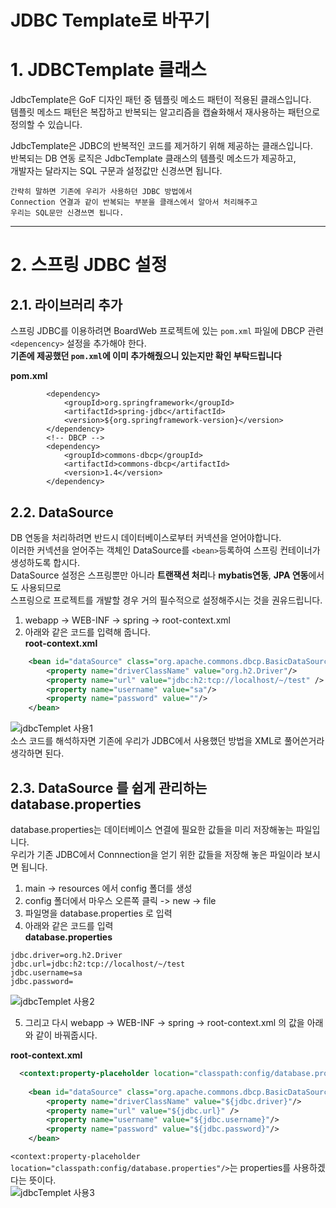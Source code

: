 
JDBC Template로 바꾸기
=======================
# 1. JDBCTemplate 클래스
JdbcTemplate은 GoF 디자인 패턴 중 템플릿 메소드 패턴이 적용된 클래스입니다.         
템플릿 메소드 패턴은 복잡하고 반복되는 알고리즘을 캡슐화해서 재사용하는 패턴으로 정의할 수 있습니다.       
    
JdbcTemplate은 JDBC의 반복적인 코드를 제거하기 위해 제공하는 클래스입니다.  
반복되는 DB 연동 로직은 JdbcTemplate 클래스의 템플릿 메소드가 제공하고,  
개발자는 달라지는 SQL 구문과 설정값만 신경쓰면 됩니다.  
    
```
간략히 말하면 기존에 우리가 사용하던 JDBC 방법에서 
Connection 연결과 같이 반복되는 부분을 클래스에서 알아서 처리해주고 
우리는 SQL문만 신경쓰면 됩니다.
```
***
# 2. 스프링 JDBC 설정
## 2.1. 라이브러리 추가    
스프링 JDBC를 이용하려면 BoardWeb 프로젝트에 있는 ```pom.xml``` 파일에 DBCP 관련 ```<depencency>``` 설정을 추가해야 한다.  
**기존에 제공했던 ```pom.xml```에 이미 추가해줬으니 있는지만 확인 부탁드립니다**   
     
**pom.xml**
```		<!-- jdbc -->
		<dependency>
			<groupId>org.springframework</groupId>
			<artifactId>spring-jdbc</artifactId>
			<version>${org.springframework-version}</version>
		</dependency>
		<!-- DBCP -->
		<dependency>
			<groupId>commons-dbcp</groupId>
			<artifactId>commons-dbcp</artifactId>
			<version>1.4</version>
		</dependency>		
```  
## 2.2. DataSource       
DB 연동을 처리하려면 반드시 데이터베이스로부터 커넥션을 얻어야합니다.            
이러한 커넥션을 얻어주는 객체인 DataSource를 ```<bean>```등록하여 스프링 컨테이너가 생성하도록 합시다.           
DataSource 설정은 스프링뿐만 아니라 **트랜잭션 처리**나 **mybatis연동**, **JPA 연동**에서도 사용되므로      
스프링으로 프로젝트를 개발할 경우 거의 필수적으로 설정해주시는 것을 권유드립니다.         
    
1. webapp -> WEB-INF -> spring -> root-context.xml
2. 아래와 같은 코드를 입력해 줍니다.  
**root-context.xml**
```xml
	<bean id="dataSource" class="org.apache.commons.dbcp.BasicDataSource" destroy-method="close">
		<property name="driverClassName" value="org.h2.Driver"/>
		<property name="url" value="jdbc:h2:tcp://localhost/~/test" />
		<property name="username" value="sa"/>
		<property name="password" value=""/>
	</bean>
```
![jdbcTemplet 사용1](https://user-images.githubusercontent.com/50267433/84333511-ed3a8400-abca-11ea-82a4-d0505def131c.PNG)    
소스 코드를 해석하자면 기존에 우리가 JDBC에서 사용했던 방법을 XML로 풀어쓴거라 생각하면 된다.           
    
## 2.3. DataSource 를 쉽게 관리하는 database.properties 
database.properties는 데이터베이스 연결에 필요한 값들을 미리 저장해놓는 파일입니다.      
우리가 기존 JDBC에서 Connnection을 얻기 위한 값들을 저장해 놓은 파일이라 보시면 됩니다.           
           
1. main -> resources 에서 config 폴더를 생성
2. config 폴더에서 마우스 오른쪽 클릭 -> new -> file
3. 파일명을 database.properties 로 입력 
4. 아래와 같은 코드를 입력  
**database.properties**
```
jdbc.driver=org.h2.Driver
jdbc.url=jdbc:h2:tcp://localhost/~/test
jdbc.username=sa
jdbc.password=
```
![jdbcTemplet 사용2](https://user-images.githubusercontent.com/50267433/84333901-f8da7a80-abcb-11ea-9590-1cd9a4e1b8f6.PNG)   

5. 그리고 다시 webapp -> WEB-INF -> spring -> root-context.xml 의 값을 아래와 같이 바꿔줍시다.  

**root-context.xml**
```xml
  <context:property-placeholder location="classpath:config/database.properties"/>
  
    <bean id="dataSource" class="org.apache.commons.dbcp.BasicDataSource" destroy-method="close">
		<property name="driverClassName" value="${jdbc.driver}"/>
		<property name="url" value="${jdbc.url}" />
		<property name="username" value="${jdbc.username}"/>
		<property name="password" value="${jdbc.password}"/>
	</bean>
```
```<context:property-placeholder location="classpath:config/database.properties"/>```는 properties를 사용하겠다는 뜻이다.    
![jdbcTemplet 사용3](https://user-images.githubusercontent.com/50267433/84334068-5ec70200-abcc-11ea-997c-184326e0360c.PNG)

   


